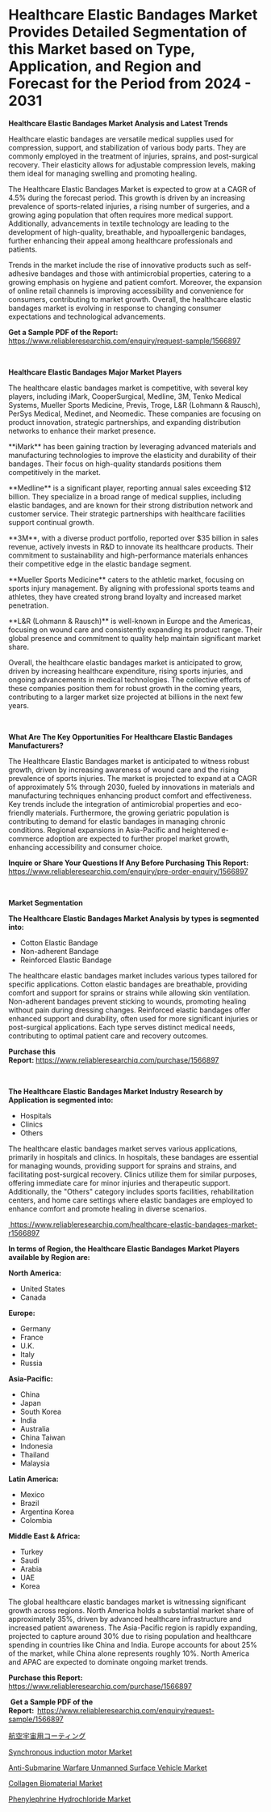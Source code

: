 <p><h1>Healthcare Elastic Bandages Market Provides Detailed Segmentation of this Market based on Type, Application, and Region and Forecast for the Period from 2024 - 2031</h1></p><p><strong>Healthcare Elastic Bandages Market Analysis and Latest Trends</strong></p>
<p><p>Healthcare elastic bandages are versatile medical supplies used for compression, support, and stabilization of various body parts. They are commonly employed in the treatment of injuries, sprains, and post-surgical recovery. Their elasticity allows for adjustable compression levels, making them ideal for managing swelling and promoting healing.</p><p>The Healthcare Elastic Bandages Market is expected to grow at a CAGR of 4.5% during the forecast period. This growth is driven by an increasing prevalence of sports-related injuries, a rising number of surgeries, and a growing aging population that often requires more medical support. Additionally, advancements in textile technology are leading to the development of high-quality, breathable, and hypoallergenic bandages, further enhancing their appeal among healthcare professionals and patients.</p><p>Trends in the market include the rise of innovative products such as self-adhesive bandages and those with antimicrobial properties, catering to a growing emphasis on hygiene and patient comfort. Moreover, the expansion of online retail channels is improving accessibility and convenience for consumers, contributing to market growth. Overall, the healthcare elastic bandages market is evolving in response to changing consumer expectations and technological advancements.</p></p>
<p><strong>Get a Sample PDF of the Report:&nbsp;</strong> <a href="https://www.reliableresearchiq.com/enquiry/request-sample/1566897?utm_campaign=101&utm_medium=2&utm_source=Github&utm_content=ia&utm_term=07122024&utm_id=healthcare-elastic-bandages">https://www.reliableresearchiq.com/enquiry/request-sample/1566897</a></p>
<p>&nbsp;</p>
<p><strong>Healthcare Elastic Bandages Major Market Players</strong></p>
<p><p>The healthcare elastic bandages market is competitive, with several key players, including iMark, CooperSurgical, Medline, 3M, Tenko Medical Systems, Mueller Sports Medicine, Previs, Troge, L&R (Lohmann & Rausch), PerSys Medical, Medinet, and Neomedic. These companies are focusing on product innovation, strategic partnerships, and expanding distribution networks to enhance their market presence.</p><p>**iMark** has been gaining traction by leveraging advanced materials and manufacturing technologies to improve the elasticity and durability of their bandages. Their focus on high-quality standards positions them competitively in the market.</p><p>**Medline** is a significant player, reporting annual sales exceeding $12 billion. They specialize in a broad range of medical supplies, including elastic bandages, and are known for their strong distribution network and customer service. Their strategic partnerships with healthcare facilities support continual growth.</p><p>**3M**, with a diverse product portfolio, reported over $35 billion in sales revenue, actively invests in R&D to innovate its healthcare products. Their commitment to sustainability and high-performance materials enhances their competitive edge in the elastic bandage segment.</p><p>**Mueller Sports Medicine** caters to the athletic market, focusing on sports injury management. By aligning with professional sports teams and athletes, they have created strong brand loyalty and increased market penetration.</p><p>**L&R (Lohmann & Rausch)** is well-known in Europe and the Americas, focusing on wound care and consistently expanding its product range. Their global presence and commitment to quality help maintain significant market share.</p><p>Overall, the healthcare elastic bandages market is anticipated to grow, driven by increasing healthcare expenditure, rising sports injuries, and ongoing advancements in medical technologies. The collective efforts of these companies position them for robust growth in the coming years, contributing to a larger market size projected at billions in the next few years.</p></p>
<p>&nbsp;</p>
<p><strong>What Are The Key Opportunities For Healthcare Elastic Bandages Manufacturers?</strong></p>
<p><p>The Healthcare Elastic Bandages market is anticipated to witness robust growth, driven by increasing awareness of wound care and the rising prevalence of sports injuries. The market is projected to expand at a CAGR of approximately 5% through 2030, fueled by innovations in materials and manufacturing techniques enhancing product comfort and effectiveness. Key trends include the integration of antimicrobial properties and eco-friendly materials. Furthermore, the growing geriatric population is contributing to demand for elastic bandages in managing chronic conditions. Regional expansions in Asia-Pacific and heightened e-commerce adoption are expected to further propel market growth, enhancing accessibility and consumer choice.</p></p>
<p><strong>Inquire or Share Your Questions If Any Before Purchasing This Report:</strong> <a href="https://www.reliableresearchiq.com/enquiry/pre-order-enquiry/1566897?utm_campaign=101&utm_medium=2&utm_source=Github&utm_content=ia&utm_term=07122024&utm_id=healthcare-elastic-bandages">https://www.reliableresearchiq.com/enquiry/pre-order-enquiry/1566897</a></p>
<p>&nbsp;</p>
<p><strong>Market Segmentation</strong></p>
<p><strong>The Healthcare Elastic Bandages Market Analysis by types is segmented into:</strong></p>
<p><ul><li>Cotton Elastic Bandage</li><li>Non-adherent Bandage</li><li>Reinforced Elastic Bandage</li></ul></p>
<p><p>The healthcare elastic bandages market includes various types tailored for specific applications. Cotton elastic bandages are breathable, providing comfort and support for sprains or strains while allowing skin ventilation. Non-adherent bandages prevent sticking to wounds, promoting healing without pain during dressing changes. Reinforced elastic bandages offer enhanced support and durability, often used for more significant injuries or post-surgical applications. Each type serves distinct medical needs, contributing to optimal patient care and recovery outcomes.</p></p>
<p><strong>Purchase this Report:&nbsp;</strong><a href="https://www.reliableresearchiq.com/purchase/1566897?utm_campaign=101&utm_medium=2&utm_source=Github&utm_content=ia&utm_term=07122024&utm_id=healthcare-elastic-bandages">https://www.reliableresearchiq.com/purchase/1566897</a></p>
<p>&nbsp;</p>
<p><strong>The Healthcare Elastic Bandages Market Industry Research by Application is segmented into:</strong></p>
<p><ul><li>Hospitals</li><li>Clinics</li><li>Others</li></ul></p>
<p><p>The healthcare elastic bandages market serves various applications, primarily in hospitals and clinics. In hospitals, these bandages are essential for managing wounds, providing support for sprains and strains, and facilitating post-surgical recovery. Clinics utilize them for similar purposes, offering immediate care for minor injuries and therapeutic support. Additionally, the "Others" category includes sports facilities, rehabilitation centers, and home care settings where elastic bandages are employed to enhance comfort and promote healing in diverse scenarios.</p></p>
<p><a href="https://www.reliableresearchiq.com/healthcare-elastic-bandages-market-r1566897?utm_campaign=101&utm_medium=2&utm_source=Github&utm_content=ia&utm_term=07122024&utm_id=healthcare-elastic-bandages">&nbsp;https://www.reliableresearchiq.com/healthcare-elastic-bandages-market-r1566897</a></p>
<p><strong>In terms of Region, the Healthcare Elastic Bandages Market Players available by Region are:</strong></p>
<p>
    <p> <strong> North America: </strong>
        <ul>
            <li>United States</li>
            <li>Canada</li>
        </ul>
        </p> 
    <p> <strong> Europe: </strong>
        <ul>
            <li>Germany</li>
            <li>France</li>
            <li>U.K.</li>
            <li>Italy</li>
            <li>Russia</li>
        </ul>
        </p> 
    <p> <strong> Asia-Pacific: </strong>
        <ul>
            <li>China</li>
            <li>Japan</li>
            <li>South Korea</li>
            <li>India</li>
            <li>Australia</li>
            <li>China Taiwan</li>
            <li>Indonesia</li>
            <li>Thailand</li>
            <li>Malaysia</li>
        </ul>
        </p> 
    <p> <strong> Latin America: </strong>
        <ul>
            <li>Mexico</li>
            <li>Brazil</li>
            <li>Argentina Korea</li>
            <li>Colombia</li>
        </ul>
        </p> 
    <p> <strong> Middle East & Africa: </strong>
        <ul>
            <li>Turkey</li>
            <li>Saudi</li>
            <li>Arabia</li>
            <li>UAE</li>
            <li>Korea</li>
        </ul>
    </p>
    </p>
<p><p>The global healthcare elastic bandages market is witnessing significant growth across regions. North America holds a substantial market share of approximately 35%, driven by advanced healthcare infrastructure and increased patient awareness. The Asia-Pacific region is rapidly expanding, projected to capture around 30% due to rising population and healthcare spending in countries like China and India. Europe accounts for about 25% of the market, while China alone represents roughly 10%. North America and APAC are expected to dominate ongoing market trends.</p></p>
<p><strong>Purchase this Report: </strong><a href="https://www.reliableresearchiq.com/purchase/1566897?utm_campaign=101&utm_medium=2&utm_source=Github&utm_content=ia&utm_term=07122024&utm_id=healthcare-elastic-bandages">https://www.reliableresearchiq.com/purchase/1566897</a></p>
<p>&nbsp;<strong>Get a Sample PDF of the Report:&nbsp;&nbsp;</strong><a href="https://www.reliableresearchiq.com/enquiry/request-sample/1566897?utm_campaign=101&utm_medium=2&utm_source=Github&utm_content=ia&utm_term=07122024&utm_id=healthcare-elastic-bandages">https://www.reliableresearchiq.com/enquiry/request-sample/1566897</a></p>
<p><strong></strong></p>
<p><p><a href="https://github.com/lababdou/Market-Research-Report-List-6/blob/main/188547927284.md?utm_campaign=101&utm_medium=2&utm_source=Github&utm_content=ia&utm_term=07122024&utm_id=healthcare-elastic-bandages">航空宇宙用コーティング</a></p><p><a href="https://issuu.com/reportprime-2/docs/synchronous-induction-motor-market-size-2030.pptx?utm_campaign=101&utm_medium=2&utm_source=Github&utm_content=ia&utm_term=07122024&utm_id=healthcare-elastic-bandages">Synchronous induction motor Market</a></p><p><a href="https://issuu.com/reportprime-2/docs/anti-submarine-warfare-unmanned-surface-vehicle-ma?utm_campaign=101&utm_medium=2&utm_source=Github&utm_content=ia&utm_term=07122024&utm_id=healthcare-elastic-bandages">Anti-Submarine Warfare Unmanned Surface Vehicle Market</a></p><p><a href="https://www.linkedin.com/pulse/collagen-biomaterial-market-evolution-regional-adaptations-uurnc?utm_campaign=101&utm_medium=2&utm_source=Github&utm_content=ia&utm_term=07122024&utm_id=healthcare-elastic-bandages">Collagen Biomaterial Market</a></p><p><a href="https://www.linkedin.com/pulse/global-phenylephrine-hydrochloride-market-analysis-size-share-eqcsc?utm_campaign=101&utm_medium=2&utm_source=Github&utm_content=ia&utm_term=07122024&utm_id=healthcare-elastic-bandages">Phenylephrine Hydrochloride Market</a></p></p>